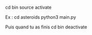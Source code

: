 cd bin
source activate 

Ex :
cd asteroids
python3 main.py

Puis quand tu as finis 
cd bin 
deactivate